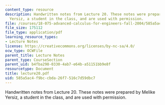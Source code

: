 ```yaml
---
content_type: resource
description: Handwritten notes from Lecture 20. These notes were prepared by Melike
  Yersiz, a student in the class, and are used with permission.
file: /courses/18-075-advanced-calculus-for-engineers-fall-2004/585a5ac4f9bccbda26f7516c7d59dbc7_lecture20.pdf
file_size: 175112
file_type: application/pdf
learning_resource_types:
- Lecture Notes
license: https://creativecommons.org/licenses/by-nc-sa/4.0/
ocw_type: OCWFile
parent_title: Lecture Notes
parent_type: CourseSection
parent_uid: b4fba298-0330-4ab7-e64b-a51151bb9e8f
resourcetype: Document
title: lecture20.pdf
uid: 585a5ac4-f9bc-cbda-26f7-516c7d59dbc7
---
```

Handwritten notes from Lecture 20. These notes were prepared by Melike Yersiz, a student in the class, and are used with permission.